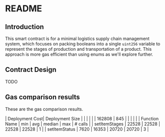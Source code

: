 # README

## Introduction

This smart contract is for a minimal logistics supply chain management system, which focuses on packing booleans into a single `uint256` variable to represent the stages of production and transportation of a product. This approach is more gas efficient than using enums as we'll explore further.

## Contract Design
TODO


## Gas comparison results

These are the gas comparison results.

| Deployment Cost| Deployment Size |       |        |       |         |
| 162808         | 845             |       |        |       |         |
| Function Name  | min             | avg   | median | max   | # calls |
| setItemStages  | 22528           | 22528 | 22528  | 22528 | 1       |
| setItemStatus  | 7620            | 16353 | 20720  | 20720 | 3       |